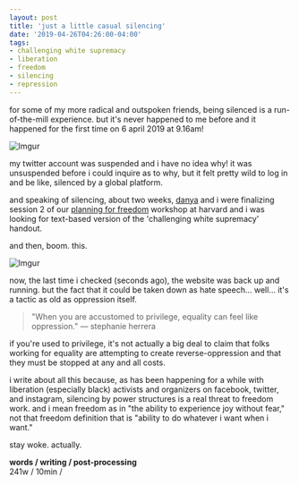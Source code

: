 ```yaml
---
layout: post
title: 'just a little casual silencing'
date: '2019-04-26T04:26:00-04:00'
tags:
- challenging white supremacy
- liberation
- freedom
- silencing
- repression
--- 
```


for some of my more radical and outspoken friends, being silenced is a run-of-the-mill experience. but it's never happened to me before and it happened for the first time on 6 april 2019 at 9.16am!

![Imgur](https://i.imgur.com/tbi78Xz.png)

my twitter account was suspended and i have no idea why! it was unsuspended before i could inquire as to why, but it felt pretty wild to log in and be like, silenced by a global platform. 

and speaking of silencing, about two weeks, [danya](https://www.danyasherman.com) and i were finalizing session 2 of our [planning for freedom](https://imgur.com/MJZgufp) workshop at harvard and i was looking for text-based version of the 'challenging white supremacy' handout. 

and then, boom. this. 

![Imgur](https://i.imgur.com/pTjxoxX.png)

now, the last time i checked (seconds ago), the website was back up and running. but the fact that it could be taken down as hate speech... well... it's a tactic as old as oppression itself. 

> "When you are accustomed to privilege, equality can feel like oppression." — stephanie herrera

if you're used to privilege, it's not actually a big deal to claim that folks working for equality are attempting to create reverse-oppression and that they must be stopped at any and all costs.

i write about all this because, as has been happening for a while with liberation (especially black) activists and organizers on facebook, twitter, and instagram, silencing by power structures is a real threat to freedom work. and i mean freedom as in "the ability to experience joy without fear," not that freedom definition that is "ability to do whatever i want when i want." 

stay woke. actually. 

<!-- hyperlink bank -->


<!-- &#042; = asterisk -->
<!-- &#039; = single quote '-->

**words / writing / post-processing**  
241w / 10min / 